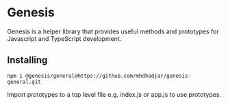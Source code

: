 # Genesis

Genesis is a helper library that provides useful methods and prototypes for Javascript and TypeScript development.

## Installing
```
npm i @genesis/general@https://github.com/mhdhadjar/genesis-general.git
```
Import prototypes to a top level file e.g. index.js or app.js to use prototypes.

```

```